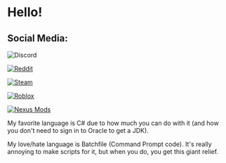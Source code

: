 # Hello!
## Social Media:
![Discord](https://img.shields.io/badge/TheTank20-%231133-5865F2?style=flat-square)

[![Reddit](https://img.shields.io/badge/TheTank18-u%2F-FF4500?style=flat-square)](https://www.reddit.com/u/TheTank18)

[![Steam](https://img.shields.io/badge/thepwrtank18-Steam-2a475e?style=flat-square)](https://steamcommunity.com/id/thepwrtank18)

[![Roblox](https://img.shields.io/badge/superspeed541-Roblox-c61236?style=flat-square)](https://www.roblox.com/users/373987692/profile)

[![Nexus Mods](https://img.shields.io/TheTank2007-Nexus-DA8E35?style=flat-square)](https://www.nexusmods.com/users/56217027)

My favorite language is C#  due to how much you can do with it (and how you don't need to sign in to Oracle to get a JDK).

My love/hate language is Batchfile (Command Prompt code). It's really annoying to make scripts for it, but when you do, you get this giant relief.
